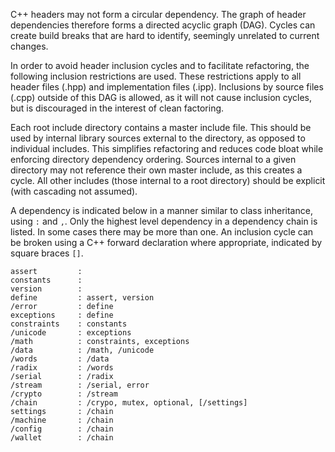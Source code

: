 C++ headers may not form a circular dependency. The graph of header dependencies therefore forms a directed acyclic graph (DAG). Cycles can create build breaks that are hard to identify, seemingly unrelated to current changes.

In order to avoid header inclusion cycles and to facilitate refactoring, the following inclusion restrictions are used. These restrictions apply to all header files (.hpp) and implementation files (.ipp). Inclusions by source files (.cpp) outside of this DAG is allowed, as it will not cause inclusion cycles, but is discouraged in the interest of clean factoring.

Each root include directory contains a master include file. This should be used by internal library sources external to the directory, as opposed to individual includes. This simplifies refactoring and reduces code bloat while enforcing directory dependency ordering. Sources internal to a given directory may not reference their own master include, as this creates a cycle. All other includes (those internal to a root directory) should be explicit (with cascading not assumed).

A dependency is indicated below in a manner similar to class inheritance, using `:` and `,`. Only the highest level dependency in a dependency chain is listed. In some cases there may be more than one. An inclusion cycle can be broken using a C++ forward declaration where appropriate, indicated by square braces `[]`.

```
assert         :
constants      :
version        :
define         : assert, version
/error         : define
exceptions     : define
constraints    : constants
/unicode       : exceptions
/math          : constraints, exceptions
/data          : /math, /unicode
/words         : /data
/radix         : /words
/serial        : /radix
/stream        : /serial, error
/crypto        : /stream
/chain         : /crypo, mutex, optional, [/settings]
settings       : /chain
/machine       : /chain
/config        : /chain
/wallet        : /chain
```
